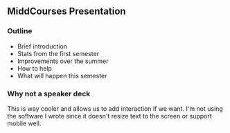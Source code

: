 ## MiddCourses Presentation

### Outline

- Brief introduction
- Stats from the first semester
- Improvements over the summer
- How to help
- What will happen this semester

### Why not a speaker deck

This is way cooler and allows us to add interaction if we want. I'm not using
the software I wrote since it doesn't resize text to the screen or support
mobile well.